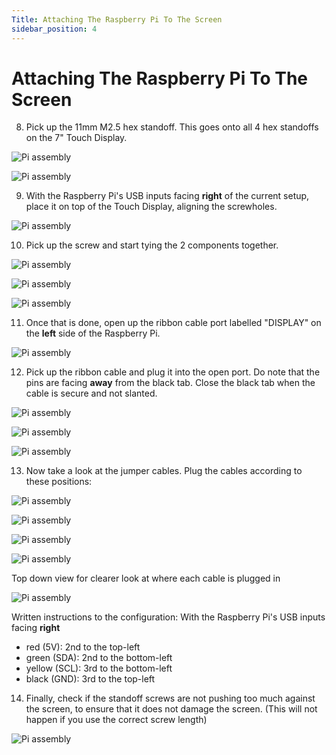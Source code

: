 ```yaml
---
Title: Attaching The Raspberry Pi To The Screen
sidebar_position: 4
---
```


# Attaching The Raspberry Pi To The Screen

8. Pick up the 11mm M2.5 hex standoff. This goes onto all 4 hex standoffs on the 7" Touch Display.

![Pi assembly](../../../static/img/assembly/pi15.png)

![Pi assembly](../../../static/img/assembly/pi16.png)

9. With the Raspberry Pi's USB inputs facing **right** of the current setup, place it on top of the Touch Display, aligning the screwholes.

![Pi assembly](../../../static/img/assembly/pi17.png)

10. Pick up the screw and start tying the 2 components together.

![Pi assembly](../../../static/img/assembly/pi18.png)

![Pi assembly](../../../static/img/assembly/pi19.png)

![Pi assembly](../../../static/img/assembly/pi20.png)

11. Once that is done, open up the ribbon cable port labelled "DISPLAY" on the **left** side of the Raspberry Pi.

![Pi assembly](../../../static/img/assembly/pi21.png)

12. Pick up the ribbon cable and plug it into the open port. Do note that the pins are facing **away** from the black tab. Close the black tab when the cable is secure and not slanted.

![Pi assembly](../../../static/img/assembly/pi22.png)

![Pi assembly](../../../static/img/assembly/pi23.png)

![Pi assembly](../../../static/img/assembly/pi24.png)

13. Now take a look at the jumper cables. Plug the cables according to these positions:

![Pi assembly](../../../static/img/assembly/pi25.png)

![Pi assembly](../../../static/img/assembly/pi26.png)

![Pi assembly](../../../static/img/assembly/pi27.png)

![Pi assembly](../../../static/img/assembly/pi28.png)

Top down view for clearer look at where each cable is plugged in

![Pi assembly](../../../static/img/assembly/pi29.jpg)

Written instructions to the configuration:
With the Raspberry Pi's USB inputs facing **right**

- red (5V): 2nd to the top-left
- green (SDA): 2nd to the bottom-left
- yellow (SCL): 3rd to the bottom-left
- black (GND): 3rd to the top-left

14. Finally, check if the standoff screws are not pushing too much against the screen, to ensure that it does not damage the screen. (This will not happen if you use the correct screw length)

![Pi assembly](../../../static/img/assembly/pi30.jpg)
